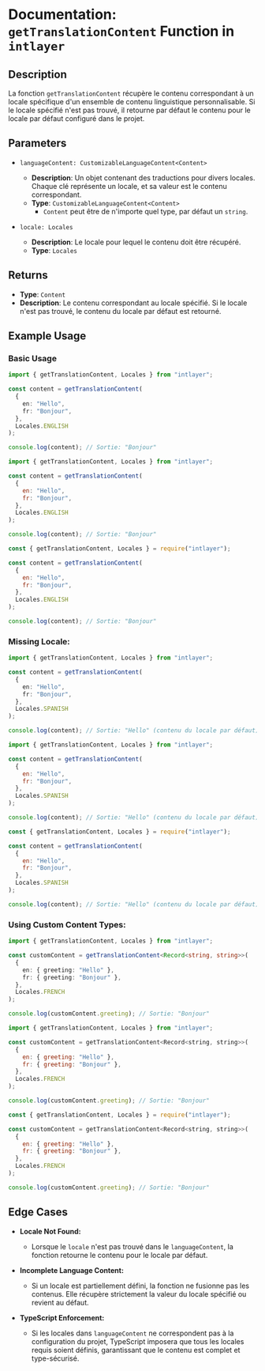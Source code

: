 # Documentation: `getTranslationContent` Function in `intlayer`

## Description

La fonction `getTranslationContent` récupère le contenu correspondant à un locale spécifique d'un ensemble de contenu linguistique personnalisable. Si le locale spécifié n'est pas trouvé, il retourne par défaut le contenu pour le locale par défaut configuré dans le projet.

## Parameters

- `languageContent: CustomizableLanguageContent<Content>`

  - **Description**: Un objet contenant des traductions pour divers locales. Chaque clé représente un locale, et sa valeur est le contenu correspondant.
  - **Type**: `CustomizableLanguageContent<Content>`
    - `Content` peut être de n'importe quel type, par défaut un `string`.

- `locale: Locales`

  - **Description**: Le locale pour lequel le contenu doit être récupéré.
  - **Type**: `Locales`

## Returns

- **Type**: `Content`
- **Description**: Le contenu correspondant au locale spécifié. Si le locale n'est pas trouvé, le contenu du locale par défaut est retourné.

## Example Usage

### Basic Usage

```typescript codeFormat="typescript"
import { getTranslationContent, Locales } from "intlayer";

const content = getTranslationContent(
  {
    en: "Hello",
    fr: "Bonjour",
  },
  Locales.ENGLISH
);

console.log(content); // Sortie: "Bonjour"
```

```javascript codeFormat="esm"
import { getTranslationContent, Locales } from "intlayer";

const content = getTranslationContent(
  {
    en: "Hello",
    fr: "Bonjour",
  },
  Locales.ENGLISH
);

console.log(content); // Sortie: "Bonjour"
```

```javascript codeFormat="commonjs"
const { getTranslationContent, Locales } = require("intlayer");

const content = getTranslationContent(
  {
    en: "Hello",
    fr: "Bonjour",
  },
  Locales.ENGLISH
);

console.log(content); // Sortie: "Bonjour"
```

### Missing Locale:

```typescript codeFormat="typescript"
import { getTranslationContent, Locales } from "intlayer";

const content = getTranslationContent(
  {
    en: "Hello",
    fr: "Bonjour",
  },
  Locales.SPANISH
);

console.log(content); // Sortie: "Hello" (contenu du locale par défaut)
```

```javascript codeFormat="esm"
import { getTranslationContent, Locales } from "intlayer";

const content = getTranslationContent(
  {
    en: "Hello",
    fr: "Bonjour",
  },
  Locales.SPANISH
);

console.log(content); // Sortie: "Hello" (contenu du locale par défaut)
```

```javascript codeFormat="commonjs"
const { getTranslationContent, Locales } = require("intlayer");

const content = getTranslationContent(
  {
    en: "Hello",
    fr: "Bonjour",
  },
  Locales.SPANISH
);

console.log(content); // Sortie: "Hello" (contenu du locale par défaut)
```

### Using Custom Content Types:

```typescript codeFormat="typescript"
import { getTranslationContent, Locales } from "intlayer";

const customContent = getTranslationContent<Record<string, string>>(
  {
    en: { greeting: "Hello" },
    fr: { greeting: "Bonjour" },
  },
  Locales.FRENCH
);

console.log(customContent.greeting); // Sortie: "Bonjour"
```

```javascript codeFormat="esm"
import { getTranslationContent, Locales } from "intlayer";

const customContent = getTranslationContent<Record<string, string>>(
  {
    en: { greeting: "Hello" },
    fr: { greeting: "Bonjour" },
  },
  Locales.FRENCH
);

console.log(customContent.greeting); // Sortie: "Bonjour"
```

```javascript codeFormat="commonjs"
const { getTranslationContent, Locales } = require("intlayer");

const customContent = getTranslationContent<Record<string, string>>(
  {
    en: { greeting: "Hello" },
    fr: { greeting: "Bonjour" },
  },
  Locales.FRENCH
);

console.log(customContent.greeting); // Sortie: "Bonjour"
```

## Edge Cases

- **Locale Not Found:**
  - Lorsque le `locale` n'est pas trouvé dans le `languageContent`, la fonction retourne le contenu pour le locale par défaut.
- **Incomplete Language Content:**

  - Si un locale est partiellement défini, la fonction ne fusionne pas les contenus. Elle récupère strictement la valeur du locale spécifié ou revient au défaut.

- **TypeScript Enforcement:**
  - Si les locales dans `languageContent` ne correspondent pas à la configuration du projet, TypeScript imposera que tous les locales requis soient définis, garantissant que le contenu est complet et type-sécurisé.
